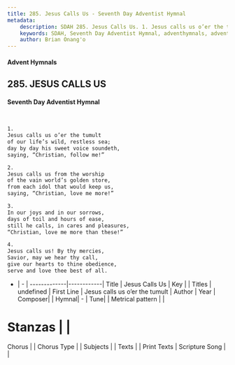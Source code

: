 ```yaml
---
title: 285. Jesus Calls Us - Seventh Day Adventist Hymnal
metadata:
    description: SDAH 285. Jesus Calls Us. 1. Jesus calls us o’er the tumult of our life’s wild, restless sea; day by day his sweet voice soundeth, saying, “Christian, follow me!”
    keywords: SDAH, Seventh Day Adventist Hymnal, adventhymnals, advent hymnals, Jesus Calls Us, Jesus calls us o’er the tumult 
    author: Brian Onang'o
---
```


#### Advent Hymnals
## 285. JESUS CALLS US
#### Seventh Day Adventist Hymnal

```txt


1.
Jesus calls us o’er the tumult
of our life’s wild, restless sea;
day by day his sweet voice soundeth,
saying, “Christian, follow me!”

2.
Jesus calls us from the worship
of the vain world’s golden store,
from each idol that would keep us,
saying, “Christian, love me more!”

3.
In our joys and in our sorrows,
days of toil and hours of ease,
still he calls, in cares and pleasures,
“Christian, love me more than these!”

4.
Jesus calls us! By thy mercies,
Savior, may we hear thy call,
give our hearts to thine obedience,
serve and love thee best of all.


```

- |   -  |
-------------|------------|
Title | Jesus Calls Us |
Key |  |
Titles | undefined |
First Line | Jesus calls us o’er the tumult |
Author | 
Year | 
Composer|  |
Hymnal|  - |
Tune|  |
Metrical pattern | |
# Stanzas |  |
Chorus |  |
Chorus Type |  |
Subjects |  |
Texts |  |
Print Texts | 
Scripture Song |  |
  
